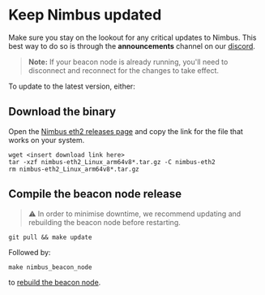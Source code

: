 # Keep Nimbus updated

Make sure you stay on the lookout for any critical updates to Nimbus. This best way to do so is through the **announcements** channel on our [discord](https://discord.com/invite/XRxWahP).

> **Note:** If your beacon node is already running, you'll need to disconnect and reconnect for the changes to take effect.

To update to the latest version, either:

## Download the binary

Open the [Nimbus eth2 releases page](https://github.com/status-im/nimbus-eth2/releases/latest) and copy the link for the file that works on your system.

```
wget <insert download link here>
tar -xzf nimbus-eth2_Linux_arm64v8*.tar.gz -C nimbus-eth2
rm nimbus-eth2_Linux_arm64v8*.tar.gz
```

## Compile the beacon node release

> ⚠️   In order to minimise downtime, we recommend updating and rebuilding the beacon node before restarting.

```
git pull && make update
```

Followed by:

```
make nimbus_beacon_node
```

to [rebuild the beacon node](./build.md).


